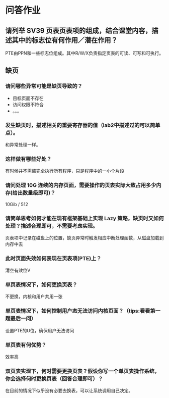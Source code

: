 # 问答作业

## 请列举 SV39 页表页表项的组成，结合课堂内容，描述其中的标志位有何作用／潜在作用？
PTE由PPN和一些标志位组成。其中R/W/X负责指定页表的可读、可写和可执行。

## 缺页
### 请问哪些异常可能是缺页导致的？
* 目标页面不存在
* 访问权限不符合
* 。。。

### 发生缺页时，描述相关的重要寄存器的值（lab2中描述过的可以简单点）。
和异常处理一样。

### 这样做有哪些好处？
有时候并不需熬完全执行所有程序，只是程序中的一小个片段

### 请问处理 10G 连续的内存页面，需要操作的页表实际大致占用多少内存(给出数量级即可)？
10Gib / 512

### 请简单思考如何才能在现有框架基础上实现 Lazy 策略，缺页时又如何处理？描述合理即可，不需要考虑实现。
页表项中记录在磁盘上的位置，缺页异常时触发相应中断处理函数，从磁盘加载到内存中去

### 此时页面失效如何表现在页表项(PTE)上？
清空有效位V 

### 单页表情况下，如何更换页表？
不更换，内核和用户共用一张

### 单页表情况下，如何控制用户态无法访问内核页面？（tips:看看第一题最后一问）
设置PTE的U位，确保用户无法访问

### 单页表有何优势？
效率高

### 双页表实现下，何时需要更换页表？假设你写一个单页表操作系统，你会选择何时更换页表（回答合理即可）？
在目前的情况下似乎没有必要去换表，可以让系统调用自己决定。